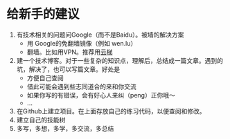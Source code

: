 # 给新手的建议
1. 有技术相关的问题问Google（而不是Baidu）。被墙的解决方案
    * 用 Google的免翻墙镜像（例如 wen.lu）
    * 翻墙。比如用VPN。推荐用[云梯](http://ytref.com/?r=f3e9d90b468a1e44)
1. 建一个技术博客。对于一些复杂的知识点，理解后，总结成一篇文章。遇到的坑，解决了，也可以写篇文章。好处是
    * 方便自己查阅
    * 借此可能会遇到些志同道合的来和你交流
    * 如果你写的有错误，会有好心人来纠（peng）正你哦～
    * ...
1. 在Github上建立项目。在上面存放自己的练习代码，以便查阅和修改。
1. 建立自己的技能树
1. 多写，多想，多学，多交流，多总结